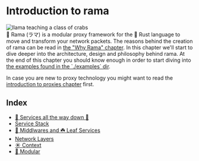 # Introduction to rama

<div class="book-article-intro">
    <img src="./img/rama_intro.jpeg" alt="llama teaching a class of crabs">
    <div>
        🦙 Rama (ラマ) is a modular proxy framework for the 🦀 Rust language to move and transform your network packets.
        The reasons behind the creation of rama can be read in <a href="/why_rama.html">the "Why Rama" chapter</a>.
        In this chapter we'll start to dive deeper into the architecture, design and philosophy behind rama.
        At the end of this chapter you should know enough in order to start diving into
        <a href="https://github.com/plabayo/rama/tree/main/examples">the examples found in the `./examples` dir</a>.
    </div>
</div>

In case you are new to proxy technology you might want to read the 
[introduction to proxies chapter](./proxies/intro.md) first.

## Index

- [🗼 Services all the way down 🐢](./intro/services_all_the_way_down.md)
- [Service Stack](./intro/service_stack.md)
- [🍔 Middlwares and ☘️ Leaf Services](./intro/terminology.md)
- [Network Layers](./intro/network_layers.md)
- [☀️ Context<State>](./intro/context.md)
- [🧱 Modular](./intro/modular.md)
